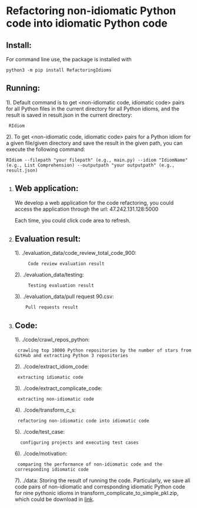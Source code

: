 # Refactoring non-idiomatic Python code into idiomatic Python code

## Install:
For command line use, the package is installed with 

    python3 -m pip install RefactoringIdioms

 ## Running:
1).  Default command is to get <non-idiomatic code, idiomatic code> pairs for all Python files in the current directory for all Python idioms, and the result is saved in result.json in the current directory: 
	
     RIdiom

2).  To get <non-idiomatic code, idiomatic code> pairs for a Python idiom for a given file/given directory and save the result in the given path, you can execute the following command: 
	
    RIdiom --filepath "your filepath" (e.g., main.py) --idiom "IdiomName" (e.g., List Comprehension) --outputpath "your outputpath" (e.g., result.json)


1. ## Web application: 
	We develop a web application for the code refactoring, you could access the application through the url: 47.242.131.128:5000
	
	Each time, you could click code area to refresh.
	
2. ## Evaluation result:
	1). ./evaluation_data/code_review_total_code_900: 

            Code review evaluation result

	2). ./evaluation_data/testing: 
           
            Testing evaluation result
	
	3). ./evaluation_data/pull request 90.csv: 
  
           Pull requests result

3. ## Code:
	1).  ./code/crawl_repos_python: 
	
	    crawling top 10000 Python repositories by the number of stars from GitHub and extracting Python 3 repositories
	
	2). ./code/extract_idiom_code:
	  
	    extracting idiomatic code
	
	3).  ./code/extract_complicate_code: 
	
	    extracting non-idiomatic code
	
	4).  ./code/transform_c_s: 
	
	    refactoring non-idiomatic code into idiomatic code
	
	5).  ./code/test_case:
	 
	     configuring projects and executing test cases
	
	6).  ./code/motivation: 
	
	    comparing the performance of non-idiomatic code and the corresponding idiomatic code
	
	7). ./data: 
	    Storing the result of running the code. Particularly, we save all code pairs of 
	    non-idiomatic and corresponding idiomatic Python code for nine pythonic idioms in transform_complicate_to_simple_pkl.zip, which could be download in <a href="https://zenodo.org/record/6367738#.YjRzLxBBzdo">link</a>.


